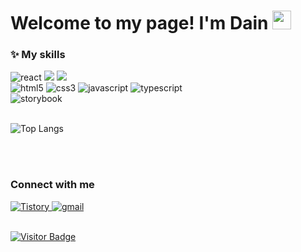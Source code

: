 <h1>Welcome to my page! I'm Dain&nbsp;<img src="https://slackmojis.com/emojis/6016-meow_coffee/download" width="30"></h1>
<h3>✨ My skills</h3>
<div>
  <img alt="react" src="https://img.shields.io/badge/-React-45b8d8?style=flat-square&logo=react&logoColor=white" />
  <img src="https://img.shields.io/badge/styled components-DB7093?style=flat-square&logo=styled-components&logoColor=white"/>
  <img src="https://img.shields.io/badge/emotion-c868bc?style=flat-square&logo=emotion&logoColor=white"/>
  <br />
  <img alt="html5" src="https://img.shields.io/badge/-HTML5-E34F26?style=flat-square&logo=html5&logoColor=white" />
  <img alt="css3" src="https://img.shields.io/badge/-CSS3-41BF47?style=flat-square&logo=css3&logoColor=white" />
  <img alt="javascript" src="https://img.shields.io/badge/JavaScript-F7DF1E?style=flat-square&logo=javascript&logoColor=black"/>
  <img alt="typescript" src="https://img.shields.io/badge/TypeScript-007ACC?style=flat-square&logo=typescript&logoColor=white" />
  <br />
  <img alt="storybook" src="https://img.shields.io/badge/Storybook-FF4785?style=flat-square&logo=Storybook&logoColor=white"/>
</div>
<br>

![Top Langs](https://github-readme-stats.vercel.app/api/top-langs/?username=feb-dain)

<br>
<br>


<h3>Connect with me</h3>
<div>
<a href="https://feb-dain.tistory.com/" target="_blank"><img alt="Tistory" src="https://img.shields.io/badge/Tistory-%2312100E.svg?&style=for-the-badge&logo=Tistory&logoColor=white" />
<a href="mailto:feb.dain@gmail.com" target="_blank"><img alt="gmail" src="https://img.shields.io/badge/-gmail-EA4335?style=for-the-badge&logo=gmail&logoColor=white" />
</div>

<br>

![Visitor Badge](https://visitor-badge.laobi.icu/badge?page_id=feb-dain.feb-dain)
